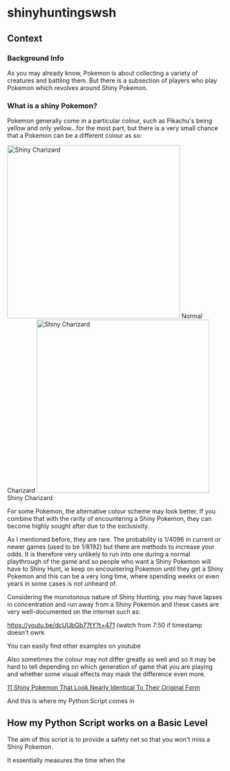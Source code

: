 # shinyhuntingswsh

## Context

### Background Info
As you may already know, Pokemon is about collecting a variety of creatures and battling them. But there is a subsection of players who play Pokemon which revolves around Shiny Pokemon.

### What is a shiny Pokemon?

Pokemon generally come in a particular colour, such as Pikachu's being yellow and only yellow...for the most part, but there is a very small chance that a Pokemon can be a different colour as so:


<img src="https://archives.bulbagarden.net/media/upload/thumb/5/56/Spr_7p_006.png/600px-Spr_7p_006.png" alt="Shiny Charizard" width ="400" height=auto title="Shiny Charizard"> 
Normal Charizard



<img src="https://archives.bulbagarden.net/media/upload/thumb/6/63/Spr_7p_006_s.png/400px-Spr_7p_006_s.png" alt="Shiny Charizard" width ="400" height=auto title="Shiny Charizard">
Shiny Charizard

For some Pokemon, the alternative colour scheme may look better. If you combine that with the rarity of encountering a Shiny Pokemon, they can become highly sought after due to the exclusivity.

As I mentioned before, they are rare. The probability is 1/4096 in current or newer games (used to be 1/8192) but there are methods to increase your odds. It is therefore very unlikely to run into one during a normal playthrough of the game and so people who want a Shiny Pokemon will have to Shiny Hunt, ie keep on encountering Pokemon until they get a Shiny Pokemon and this can be a very long time, where spending weeks or even years in some cases is not unheard of.

Considering the monotonous nature of Shiny Hunting, you may have lapses in concentration and run away from a Shiny Pokemon and these cases are very well-documented on the internet such as:

https://youtu.be/dcUUbGb77tY?t=471 (watch from 7:50 if timestamp doesn't owrk

You can easily find other examples on youtube

Also sometimes the colour may not differ greatly as well and so it may be hard to tell depending on which generation of game that you are playing and whether some visual effects may mask the difference even more.

[11 Shiny Pokemon That Look Nearly Identical To Their Original Form](https://www.thegamer.com/shiny-pokemon-original-design/)

And this is where my Python Script comes in

## How my Python Script works on a Basic Level

The aim of this script is to provide a safety net so that you won't miss a Shiny Pokemon.

It essentially measures the time when the 



